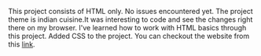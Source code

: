 This project consists of HTML only. No issues encountered yet. The project theme is indian cuisine.It was interesting to code and see the changes right there on my browser. I've learned how to work with HTML basics through this project. 
Added CSS to the project.
You can checkout the website from this [link](https://ablazedfury.github.io/odin-recipes).
